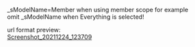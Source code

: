 \_sModelName=Member when using member scope for example  
omit \_sModelName when Everything is selected!  
  
url format preview:  
[Screenshot_20211224_123709](https://user-images.githubusercontent.com/42302831/147368960-a6467480-12cd-488d-87b6-e145154ed3cc.png)
